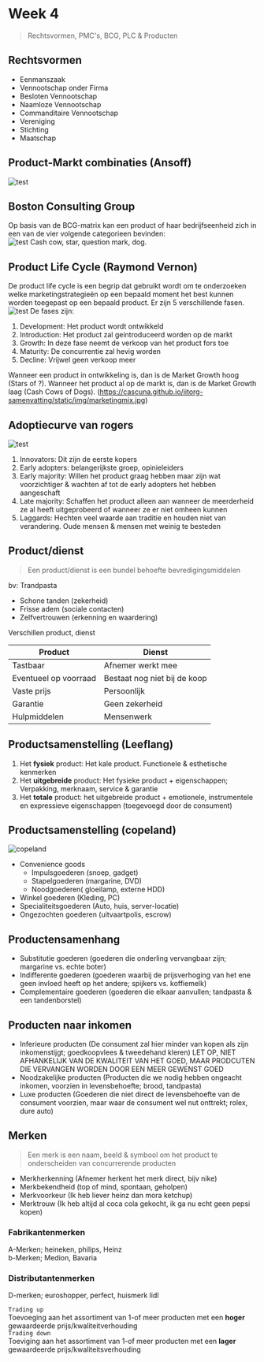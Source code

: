 # Week 4
> Rechtsvormen, PMC's, BCG, PLC & Producten

## Rechtsvormen
* Eenmanszaak
* Vennootschap onder Firma
* Besloten Vennootschap
* Naamloze Vennootschap
* Commanditaire Vennootschap
* Vereniging
* Stichting
* Maatschap

## Product-Markt combinaties (Ansoff)
![test](https://cascuna.github.io/iitorg-samenvatting/static/img/ansoff-pmc.png)

## Boston Consulting Group
Op basis van de BCG-matrix kan een product of haar bedrijfseenheid zich in een van de vier volgende categorieen bevinden:  
![test](https://cascuna.github.io/iitorg-samenvatting/static/img/bcg.jpg)
Cash cow, star, question mark, dog.   

## Product Life Cycle (Raymond Vernon)
De product life cycle is een begrip dat gebruikt wordt om te onderzoeken welke marketingstrategieën op een bepaald moment het best kunnen worden toegepast op een bepaald product. Er zijn 5 verschillende fasen.   
![test](https://cascuna.github.io/iitorg-samenvatting/static/img/plc.jpg)
De fases zijn:
1. Development: Het product wordt ontwikkeld
2. Introduction: Het product zal geintroduceerd worden op de markt
3. Growth: In deze fase neemt de verkoop van het product fors toe
4. Maturity: De concurrentie zal hevig worden
5. Decline: Vrijwel geen verkoop meer

Wanneer een product in ontwikkeling is, dan is de Market Growth hoog (Stars of ?). Wanneer het product al op de markt is, dan is de Market Growth laag (Cash Cows of Dogs).
(https://cascuna.github.io/iitorg-samenvatting/static/img/marketingmix.jpg)

## Adoptiecurve van rogers
![test](https://cascuna.github.io/iitorg-samenvatting/static/img/adoptionc.jpg)

1. Innovators: Dit zijn de eerste kopers
2. Early adopters: belangerijkste groep, opinieleiders
3. Early majority: Willen het product graag hebben maar zijn wat voorzichtiger & wachten af tot de early adopters het hebben aangeschaft
4. Late majority: Schaffen het product alleen aan wanneer de meerderheid ze al heeft uitgeprobeerd of wanneer ze er niet omheen kunnen
5. Laggards: Hechten veel waarde aan traditie en houden niet van verandering. Oude mensen & mensen met weinig te besteden


## Product/dienst
> Een product/dienst is een bundel behoefte bevredigingsmiddelen

bv: Trandpasta
* Schone tanden (zekerheid)
* Frisse adem (sociale contacten)
* Zelfvertrouwen (erkenning en waardering)

Verschillen product, dienst

| **Product**           | **Dienst**                   |
|-----------------------|------------------------------|
| Tastbaar              | Afnemer werkt mee            |
| Eventueel op voorraad | Bestaat nog niet bij de koop |
| Vaste prijs           | Persoonlijk                  |
| Garantie              | Geen zekerheid               |
| Hulpmiddelen          | Mensenwerk                   |

## Productsamenstelling (Leeflang)
1. Het **fysiek** product: Het kale product. Functionele & esthetische kenmerken
2. Het **uitgebreide** product: Het fysieke product + eigenschappen; Verpakking, merknaam, service & garantie
3. Het **totale** product: het uitgebreide product + emotionele, instrumentele en expressieve eigenschappen (toegevoegd door de consument)

## Productsamenstelling (copeland)
![copeland](https://cascuna.github.io/iitorg-samenvatting/static/img/copeland.jpg)
* Convenience goods
  * Impulsgoederen (snoep, gadget)
  * Stapelgoederen (margarine, DVD)
  * Noodgoederen( gloeilamp, externe HDD)
* Winkel goederen (Kleding, PC)
* Specialiteitsgoederen (Auto, huis, server-locatie)
* Ongezochten goederen (uitvaartpolis, escrow)

## Productensamenhang
* Substitutie goederen (goederen die onderling vervangbaar zijn; margarine vs. echte boter)
* Indifferente goederen (goederen waarbij de prijsverhoging van het ene geen invloed heeft op het andere; spijkers vs. koffiemelk)
* Complementaire goederen (goederen die elkaar aanvullen; tandpasta & een tandenborstel)

## Producten naar inkomen
* Inferieure producten (De consument zal hier minder van kopen als zijn inkomenstijgt; goedkoopvlees & tweedehand kleren) LET OP, NIET AFHANKELIJK VAN DE KWALITEIT VAN HET GOED, MAAR PRODCUTEN DIE VERVANGEN WORDEN DOOR EEN MEER GEWENST GOED
* Noodzakelijke producten (Producten die we nodig hebben ongeacht inkomen, voorzien in levensbehoefte; brood, tandpasta)
* Luxe producten (Goederen die niet direct de levensbehoefte van de consument voorzien, maar waar de consument wel nut onttrekt; rolex, dure auto)

## Merken
> Een merk is een naam, beeld & symbool om het product te onderscheiden van concurrerende producten
* Merkherkenning (Afnemer herkent het merk direct, bijv nike)
* Merkbekendheid (top of mind, spontaan, geholpen)
* Merkvoorkeur (Ik heb liever heinz dan mora ketchup)
* Merktrouw (Ik heb altijd al coca cola gekocht, ik ga nu echt geen pepsi kopen)

### Fabrikantenmerken
A-Merken; heineken, philips, Heinz  
b-Merken; Medion, Bavaria

### Distributantenmerken
D-merken; euroshopper, perfect, huismerk lidl

`Trading up`  
Toevoeging aan het assortiment van 1-of meer producten met een **hoger** gewaardeerde prijs/kwaliteitverhouding  
`Trading down`  
Toeviging aan het assortiment van 1-of meer producten met een **lager** gewaardeerde prijs/kwaliteitsverhouding
